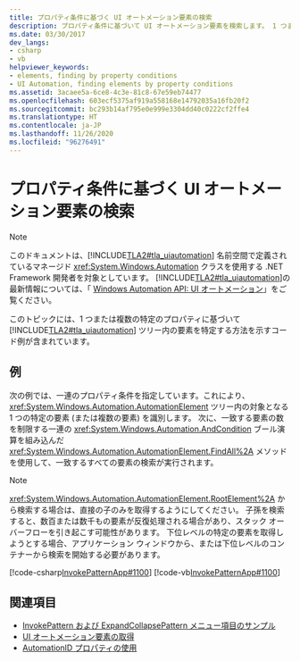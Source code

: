 ```yaml
---
title: プロパティ条件に基づく UI オートメーション要素の検索
description: プロパティ条件に基づいて UI オートメーション要素を検索します。 1 つまたは複数の特定のプロパティに基づいて、UI オートメーション ツリー内の要素を特定します。
ms.date: 03/30/2017
dev_langs:
- csharp
- vb
helpviewer_keywords:
- elements, finding by property conditions
- UI Automation, finding elements by property conditions
ms.assetid: 3acaee5a-6ce8-4c3e-81c8-67e59eb74477
ms.openlocfilehash: 603ecf5375af919a558168e14792035a16fb20f2
ms.sourcegitcommit: bc293b14af795e0e999e3304dd40c0222cf2ffe4
ms.translationtype: HT
ms.contentlocale: ja-JP
ms.lasthandoff: 11/26/2020
ms.locfileid: "96276491"
---
```

# <a name="find-a-ui-automation-element-based-on-a-property-condition"></a>プロパティ条件に基づく UI オートメーション要素の検索

> [!NOTE]
> このドキュメントは、[!INCLUDE[TLA2#tla_uiautomation](../../../includes/tla2sharptla-uiautomation-md.md)] 名前空間で定義されているマネージド <xref:System.Windows.Automation> クラスを使用する .NET Framework 開発者を対象としています。 [!INCLUDE[TLA2#tla_uiautomation](../../../includes/tla2sharptla-uiautomation-md.md)]の最新情報については、「 [Windows Automation API: UI オートメーション](/windows/win32/winauto/entry-uiauto-win32)」をご覧ください。  
  
 このトピックには、1 つまたは複数の特定のプロパティに基づいて [!INCLUDE[TLA2#tla_uiautomation](../../../includes/tla2sharptla-uiautomation-md.md)] ツリー内の要素を特定する方法を示すコード例が含まれています。  
  
## <a name="example"></a>例  

 次の例では、一連のプロパティ条件を指定しています。これにより、<xref:System.Windows.Automation.AutomationElement> ツリー内の対象となる 1 つの特定の要素 (または複数の要素) を識別します。 次に、一致する要素の数を制限する一連の <xref:System.Windows.Automation.AndCondition> ブール演算を組み込んだ <xref:System.Windows.Automation.AutomationElement.FindAll%2A> メソッドを使用して、一致するすべての要素の検索が実行されます。  
  
> [!NOTE]
> <xref:System.Windows.Automation.AutomationElement.RootElement%2A> から検索する場合は、直接の子のみを取得するようにしてください。 子孫を検索すると、数百または数千もの要素が反復処理される場合があり、スタック オーバーフローを引き起こす可能性があります。 下位レベルの特定の要素を取得しようとする場合、アプリケーション ウィンドウから、または下位レベルのコンテナーから検索を開始する必要があります。  
  
 [!code-csharp[InvokePatternApp#1100](../../../samples/snippets/csharp/VS_Snippets_Wpf/InvokePatternApp/CSharp/InvokePatternApp.cs#1100)]
 [!code-vb[InvokePatternApp#1100](../../../samples/snippets/visualbasic/VS_Snippets_Wpf/InvokePatternApp/VisualBasic/Client.vb#1100)]  
  
## <a name="see-also"></a>関連項目

- [InvokePattern および ExpandCollapsePattern メニュー項目のサンプル](/previous-versions/dotnet/netframework-3.5/ms771636(v=vs.90))
- [UI オートメーション要素の取得](obtaining-ui-automation-elements.md)
- [AutomationID プロパティの使用](use-the-automationid-property.md)
